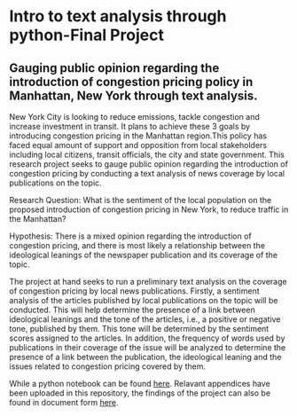 # Intro to text analysis through python-Final Project

## Gauging public opinion regarding the introduction of congestion pricing policy in Manhattan, New York through text analysis. 

New York City is looking to reduce emissions, tackle congestion and increase investment in transit. It plans to achieve these 3 goals by introducing congestion pricing in the Manhattan region.This policy has faced equal amount of support and opposition from local stakeholders including local citizens, transit officials, the city and state government. This research project seeks to gauge public opinion regarding the introduction of congestion pricing by conducting a text analysis of news coverage by local publications on the topic.

Research Question: What is the sentiment of the local population on the proposed introduction of congestion pricing in New York, to reduce traffic in the Manhattan? 

Hypothesis: There is a mixed opinion regarding the introduction of congestion pricing, and there is most likely a relationship between the ideological leanings of the newspaper publication and its coverage of the topic. 

The project at hand seeks to run a preliminary text analysis on the coverage of congestion pricing by local news publications. Firstly, a sentiment analysis of the articles published by local publications on the topic will be conducted. This will help determine the presence of a link between ideological leanings and the tone of the articles, i.e., a positive or negative tone, published by them. This tone will be determined by the sentiment scores assigned to the articles. In addition, the frequency of words used by publications in their coverage of the issue will be analyzed to determine the presence of a link between the publication, the ideological leaning and the issues related to congestion pricing covered by them. 

While a python notebook can be found [here](https://github.com/meghna-ray/Final-Project-Congestion-Pricing-Sentiment-Analysis/blob/main/Meghna%20Ray-Final%20Project%20Congestion%20Pricing%20Final%20(2).ipynb). Relavant appendices have been uploaded in this repository, the findings of the project can also be found in document form [here](https://drive.google.com/file/d/1dZbrILigZtsXbwGNUuGdzVhABWuEjhOT/view?usp=sharing). 
